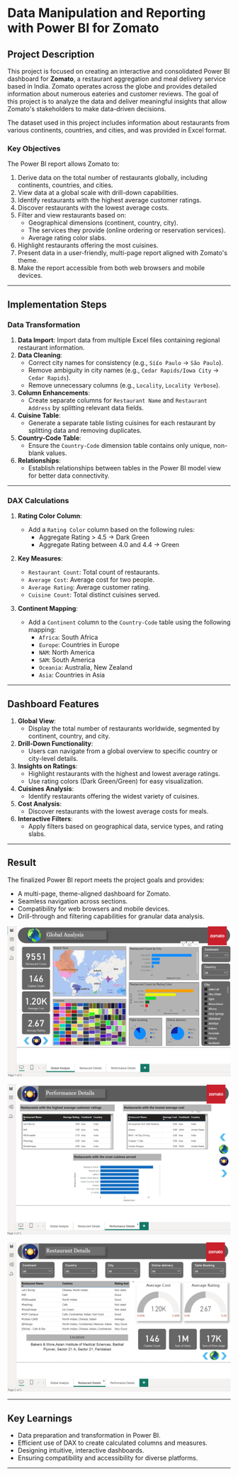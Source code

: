 # Data Manipulation and Reporting with Power BI for Zomato

## Project Description

This project is focused on creating an interactive and consolidated Power BI dashboard for **Zomato**, a restaurant aggregation and meal delivery service based in India. Zomato operates across the globe and provides detailed information about numerous eateries and customer reviews. The goal of this project is to analyze the data and deliver meaningful insights that allow Zomato's stakeholders to make data-driven decisions.

The dataset used in this project includes information about restaurants from various continents, countries, and cities, and was provided in Excel format.

### Key Objectives

The Power BI report allows Zomato to:

1. Derive data on the total number of restaurants globally, including continents, countries, and cities.
2. View data at a global scale with drill-down capabilities.
3. Identify restaurants with the highest average customer ratings.
4. Discover restaurants with the lowest average costs.
5. Filter and view restaurants based on:
   - Geographical dimensions (continent, country, city).
   - The services they provide (online ordering or reservation services).
   - Average rating color slabs.
6. Highlight restaurants offering the most cuisines.
7. Present data in a user-friendly, multi-page report aligned with Zomato's theme.
8. Make the report accessible from both web browsers and mobile devices.

---

## Implementation Steps

### Data Transformation

1. **Data Import**: Import data from multiple Excel files containing regional restaurant information.
2. **Data Cleaning**:
   - Correct city names for consistency (e.g., `Sí£o Paulo` → `São Paulo`).
   - Remove ambiguity in city names (e.g., `Cedar Rapids/Iowa City` → `Cedar Rapids`).
   - Remove unnecessary columns (e.g., `Locality`, `Locality Verbose`).
3. **Column Enhancements**:
   - Create separate columns for `Restaurant Name` and `Restaurant Address` by splitting relevant data fields.
4. **Cuisine Table**:
   - Generate a separate table listing cuisines for each restaurant by splitting data and removing duplicates.
5. **Country-Code Table**:
   - Ensure the `Country-Code` dimension table contains only unique, non-blank values.
6. **Relationships**:
   - Establish relationships between tables in the Power BI model view for better data connectivity.

---

### DAX Calculations

1. **Rating Color Column**:
   - Add a `Rating Color` column based on the following rules:
     - Aggregate Rating > 4.5 → Dark Green
     - Aggregate Rating between 4.0 and 4.4 → Green

2. **Key Measures**:
   - `Restaurant Count`: Total count of restaurants.
   - `Average Cost`: Average cost for two people.
   - `Average Rating`: Average customer rating.
   - `Cuisine Count`: Total distinct cuisines served.

3. **Continent Mapping**:
   - Add a `Continent` column to the `Country-Code` table using the following mapping:
     - `Africa`: South Africa
     - `Europe`: Countries in Europe
     - `NAM`: North America
     - `SAM`: South America
     - `Oceania`: Australia, New Zealand
     - `Asia`: Countries in Asia

---

## Dashboard Features

1. **Global View**:
   - Display the total number of restaurants worldwide, segmented by continent, country, and city.
2. **Drill-Down Functionality**:
   - Users can navigate from a global overview to specific country or city-level details.
3. **Insights on Ratings**:
   - Highlight restaurants with the highest and lowest average ratings.
   - Use rating colors (Dark Green/Green) for easy visualization.
4. **Cuisines Analysis**:
   - Identify restaurants offering the widest variety of cuisines.
5. **Cost Analysis**:
   - Discover restaurants with the lowest average costs for meals.
6. **Interactive Filters**:
   - Apply filters based on geographical data, service types, and rating slabs.

---

## Result

The finalized Power BI report meets the project goals and provides:

- A multi-page, theme-aligned dashboard for Zomato.
- Seamless navigation across sections.
- Compatibility for web browsers and mobile devices.
- Drill-through and filtering capabilities for granular data analysis.

![Global Analysis](images/Global%20Analysis.png)

![Performance Details](images/Performance%20Details.png)

![Restaurant Details](images/Restaurant%20Details.png)

---

## Key Learnings

- Data preparation and transformation in Power BI.
- Efficient use of DAX to create calculated columns and measures.
- Designing intuitive, interactive dashboards.
- Ensuring compatibility and accessibility for diverse platforms.

---
